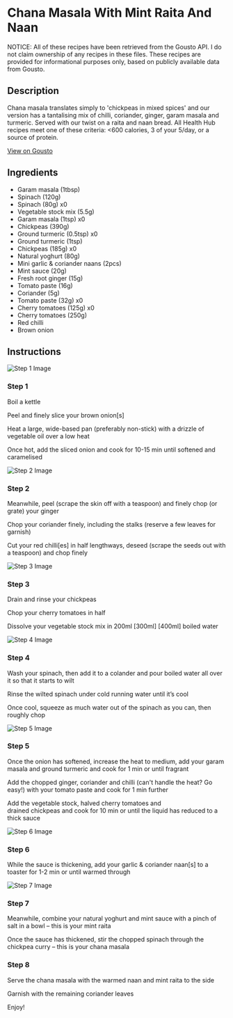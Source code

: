 # Chana Masala With Mint Raita And Naan

NOTICE: All of these recipes have been retrieved from the Gousto API. I do not claim ownership of any recipes in these files. These recipes are provided for informational purposes only, based on publicly available data from Gousto.

## Description

Chana masala translates simply to 'chickpeas in mixed spices' and our version has a tantalising mix of chilli, coriander, ginger, garam masala and turmeric. Served with our twist on a raita and naan bread. All Health Hub recipes meet one of these criteria: <600 calories, 3 of your 5/day, or a source of protein.

[View on Gousto](https://www.gousto.co.uk/recipes/cookbook/chana-masala-mint-raita-naan)

## Ingredients

- Garam masala (1tbsp)
- Spinach (120g)
- Spinach (80g) x0
- Vegetable stock mix (5.5g)
- Garam masala (1tsp) x0
- Chickpeas (390g)
- Ground turmeric (0.5tsp) x0
- Ground turmeric (1tsp)
- Chickpeas (185g) x0
- Natural yoghurt (80g)
- Mini garlic & coriander naans (2pcs)
- Mint sauce (20g)
- Fresh root ginger (15g)
- Tomato paste (16g)
- Coriander (5g)
- Tomato paste (32g) x0
- Cherry tomatoes (125g) x0
- Cherry tomatoes (250g)
- Red chilli
- Brown onion

## Instructions

![Step 1 Image](https://production-media.gousto.co.uk/cms/recipe-step-image/1204.-step-1-x200.jpg)

### Step 1

Boil a kettle

Peel and finely slice your brown onion[s]

Heat a large, wide-based pan (preferably non-stick) with a drizzle of vegetable oil over a low heat

Once hot, add the sliced onion and cook for 10-15 min until softened and caramelised

![Step 2 Image](https://production-media.gousto.co.uk/cms/recipe-step-image/1204.-step-2-x200.jpg)

### Step 2

Meanwhile, peel (scrape the skin off with a teaspoon) and finely chop (or grate) your ginger

Chop your coriander finely, including the stalks (reserve a few leaves for garnish)

Cut your red chilli[es] in half lengthways, deseed (scrape the seeds out with a teaspoon) and chop finely

![Step 3 Image](https://production-media.gousto.co.uk/cms/recipe-step-image/1204.-step-3-x200.jpg)

### Step 3

Drain and rinse your chickpeas

Chop your cherry tomatoes in half

Dissolve your vegetable stock mix in 200ml <span class="text-purple">[300ml]</span> <span class="text-danger">[400ml]</span> boiled water

![Step 4 Image](https://production-media.gousto.co.uk/cms/recipe-step-image/1204.-step-4-x200.jpg)

### Step 4

Wash your spinach, then add it to a colander and pour boiled water all over it so that it starts to wilt

Rinse the wilted spinach under cold running water until it’s cool

Once cool, squeeze as much water out of the spinach as you can, then roughly chop

![Step 5 Image](https://production-media.gousto.co.uk/cms/recipe-step-image/1204.-step-5-x200.jpg)

### Step 5

Once the onion has softened, increase the heat to medium, add your garam masala and ground turmeric and cook for 1 min or until fragrant

Add the chopped ginger, coriander and chilli (can't handle the heat? Go easy!) with your tomato paste and cook for 1 min further

Add the vegetable stock, halved cherry tomatoes and drained chickpeas and cook for 10 min or until the liquid has reduced to a thick sauce

![Step 6 Image](https://production-media.gousto.co.uk/cms/recipe-step-image/Mini-naans-in-toaster-1674048127415-x200.jpg)

### Step 6

While the sauce is thickening, add your garlic & coriander naan[s] to a toaster for 1-2 min or until warmed through

![Step 7 Image](https://production-media.gousto.co.uk/cms/recipe-step-image/1204.-step-7-x200.jpg)

### Step 7

Meanwhile, combine your natural yoghurt and mint sauce with a pinch of salt in a bowl – this is your mint raita

Once the sauce has thickened, stir the chopped spinach through the chickpea curry – this is your chana masala

### Step 8

Serve the chana masala with the warmed naan and mint raita to the side

Garnish with the remaining coriander leaves

Enjoy!

